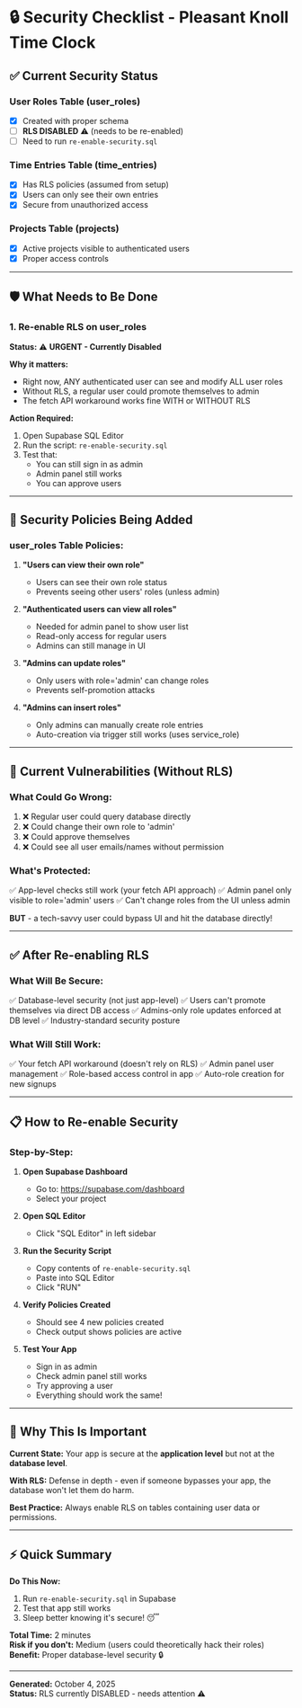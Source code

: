 # 🔒 Security Checklist - Pleasant Knoll Time Clock

## ✅ Current Security Status

### **User Roles Table (user_roles)**
- [x] Created with proper schema
- [ ] **RLS DISABLED** ⚠️ (needs to be re-enabled)
- [ ] Need to run `re-enable-security.sql`

### **Time Entries Table (time_entries)**
- [x] Has RLS policies (assumed from setup)
- [x] Users can only see their own entries
- [x] Secure from unauthorized access

### **Projects Table (projects)**
- [x] Active projects visible to authenticated users
- [x] Proper access controls

---

## 🛡️ What Needs to Be Done

### **1. Re-enable RLS on user_roles**
**Status:** ⚠️ **URGENT - Currently Disabled**

**Why it matters:**
- Right now, ANY authenticated user can see and modify ALL user roles
- Without RLS, a regular user could promote themselves to admin
- The fetch API workaround works fine WITH or WITHOUT RLS

**Action Required:**
1. Open Supabase SQL Editor
2. Run the script: `re-enable-security.sql`
3. Test that:
   - You can still sign in as admin
   - Admin panel still works
   - You can approve users

---

## 🔐 Security Policies Being Added

### **user_roles Table Policies:**

1. **"Users can view their own role"**
   - Users can see their own role status
   - Prevents seeing other users' roles (unless admin)

2. **"Authenticated users can view all roles"**
   - Needed for admin panel to show user list
   - Read-only access for regular users
   - Admins can still manage in UI

3. **"Admins can update roles"**
   - Only users with role='admin' can change roles
   - Prevents self-promotion attacks

4. **"Admins can insert roles"**
   - Only admins can manually create role entries
   - Auto-creation via trigger still works (uses service_role)

---

## 🚨 Current Vulnerabilities (Without RLS)

### **What Could Go Wrong:**
1. ❌ Regular user could query database directly
2. ❌ Could change their own role to 'admin'
3. ❌ Could approve themselves
4. ❌ Could see all user emails/names without permission

### **What's Protected:**
✅ App-level checks still work (your fetch API approach)
✅ Admin panel only visible to role='admin' users
✅ Can't change roles from the UI unless admin

**BUT** - a tech-savvy user could bypass UI and hit the database directly!

---

## ✅ After Re-enabling RLS

### **What Will Be Secure:**
✅ Database-level security (not just app-level)
✅ Users can't promote themselves via direct DB access
✅ Admins-only role updates enforced at DB level
✅ Industry-standard security posture

### **What Will Still Work:**
✅ Your fetch API workaround (doesn't rely on RLS)
✅ Admin panel user management
✅ Role-based access control in app
✅ Auto-role creation for new signups

---

## 📋 How to Re-enable Security

### **Step-by-Step:**

1. **Open Supabase Dashboard**
   - Go to: https://supabase.com/dashboard
   - Select your project

2. **Open SQL Editor**
   - Click "SQL Editor" in left sidebar

3. **Run the Security Script**
   - Copy contents of `re-enable-security.sql`
   - Paste into SQL Editor
   - Click "RUN"

4. **Verify Policies Created**
   - Should see 4 new policies created
   - Check output shows policies are active

5. **Test Your App**
   - Sign in as admin
   - Check admin panel still works
   - Try approving a user
   - Everything should work the same!

---

## 🎯 Why This Is Important

**Current State:** Your app is secure at the **application level** but not at the **database level**.

**With RLS:** Defense in depth - even if someone bypasses your app, the database won't let them do harm.

**Best Practice:** Always enable RLS on tables containing user data or permissions.

---

## ⚡ Quick Summary

**Do This Now:**
1. Run `re-enable-security.sql` in Supabase
2. Test that app still works
3. Sleep better knowing it's secure! 😴

**Total Time:** 2 minutes  
**Risk if you don't:** Medium (users could theoretically hack their roles)  
**Benefit:** Proper database-level security 🔒

---

**Generated:** October 4, 2025  
**Status:** RLS currently DISABLED - needs attention ⚠️
